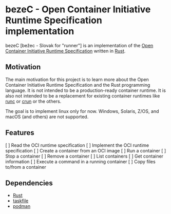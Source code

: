 # bezeC - Open Container Initiative Runtime Specification implementation

bezeC [bežec - Slovak for "runner"] is an implementation of the [Open Container Initiative Runtime Specification](https://github.com/opencontainers/runtime-spec) written in [Rust](https://www.rust-lang.org/).

## Motivation

The main motivation for this project is to learn more about the Open Container Initiative Runtime Specification and the Rust programming language. It is not intended to be a production-ready container runtime. It is also not intended to be a replacement for existing container runtimes like [runc](https://github.com/opencontainers/runc) or [crun](https://github.com/containers/crun) or the others.

The goal is to implement linux only for now. Windows, Solaris, Z/OS, and macOS (and others) are not supported.

## Features

[ ] Read the OCI runtime specification
[ ] Implement the OCI runtime specification
[ ] Create a container from an OCI image
[ ] Run a container
[ ] Stop a container
[ ] Remove a container
[ ] List containers
[ ] Get container information
[ ] Execute a command in a running container
[ ] Copy files to/from a container

## Dependencies

- [Rust](https://www.rust-lang.org/)
- [taskfile](https://taskfile.dev/)
- [podman](https://podman.io/)

##
